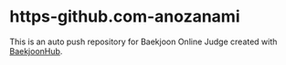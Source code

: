 # https-github.com-anozanami
This is an auto push repository for Baekjoon Online Judge created with [BaekjoonHub](https://github.com/BaekjoonHub/BaekjoonHub).
